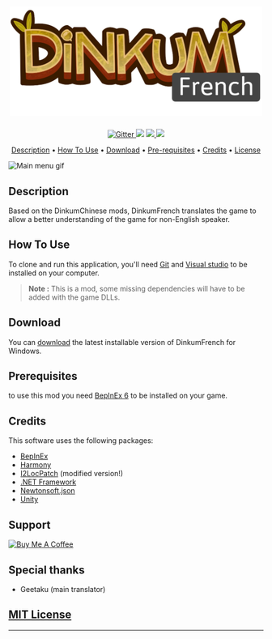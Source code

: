 
<h1 align="center">
  <br>
  <a href="https://github.com/GaetanGrd/DinkumFrench"><img src="Ressources/img/DF_Logo.png" alt="Dinkum French" width="500"></a>
</h1>
<p align="center">
  <a href="https://learn.microsoft.com/fr-fr/dotnet/csharp/">
    <img src="https://img.shields.io/badge/Made with-C%23-8A2BE2.svg"
         alt="Gitter">
  </a>
  <a href="https://gitter.im/DinkumFrench/community?utm_source=badge&utm_medium=badge&utm_campaign=pr-badge"><img src="https://badges.gitter.im/DinkumFrench/community.svg"></a>
  <a href="https://saythanks.io/to/GaetanGrd">
      <img src="https://img.shields.io/badge/❤-SayThanks.io-1EAEDB.svg">
  </a>
  <a href="https://www.buymeacoffee.com/Shidorien">
    <img src="https://img.shields.io/badge/$-donate-ff69b4.svg?maxAge=2592000&amp;style=flat">
  </a>
</p>

<p align="center">
  <a href="#description">Description</a> •
  <a href="#how-to-use">How To Use</a> •
  <a href="#download">Download</a> •
  <a href="#prerequisites">Pre-requisites</a> •
  <a href="#credits">Credits</a> •
  <a href="mit-license">License</a>
</p>

<img src="https://github.com/GaetanGrd/DinkumFrench/blob/main/Ressources/img/mainMenu.gif" alt="Main menu gif">

## Description
Based on the DinkumChinese mods, DinkumFrench translates the game to allow a better understanding of the game for non-English speaker.
## How To Use
To clone and run this application, you'll need [Git](https://git-scm.com) and [Visual studio](https://nodejs.org/en/download/) to be installed on your computer.
> **Note :**
> This is a mod, some missing dependencies will have to be added with the game DLLs.
## Download
You can [download](https://github.com/GaetanGrd/DinkumFrench/releases) the latest installable version of DinkumFrench for Windows.

## Prerequisites
to use this mod you need [BepInEx 6](https://modding.wiki/en/dinkum/users#bepinex-6-setup) to be installed on your game.

## Credits

This software uses the following packages:
- [BepInEx](https://github.com/BepInEx/BepInEx)
- [Harmony](https://github.com/pardeike/Harmony)
- [I2LocPatch](https://github.com/xiaoye97/I2LocPatch) (modified version!)
- [.NET Framework](https://dotnet.microsoft.com/en-us/)
- [Newtonsoft.json](https://www.newtonsoft.com/json)
- [Unity](https://unity.com/fr)
## Support

<a href="https://www.buymeacoffee.com/Shidorien" target="_blank">
  <img src="https://www.buymeacoffee.com/assets/img/custom_images/purple_img.png" alt="Buy Me A Coffee" style="height: 41px !important;width: 174px !important;">
</a>

## Special thanks
- Geetaku (main translator)

## [MIT License](https://github.com/GaetanGrd/DinkumFrench/blob/main/LICENSE)



---



